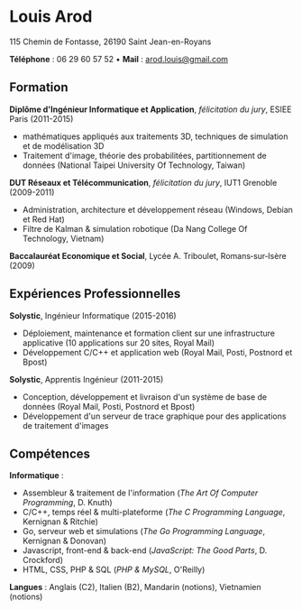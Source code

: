 Louis Arod
==========

115 Chemin de Fontasse, 26190 Saint Jean-en-Royans

**Téléphone** : 06 29 60 57 52 • **Mail** : arod.louis@gmail.com

Formation
---------

**Diplôme d'Ingénieur Informatique et Application**, *félicitation du jury*, ESIEE Paris (2011-2015)

-	mathématiques appliqués aux traitements 3D, techniques de simulation et de modélisation 3D
-	Traitement d'image, théorie des probabilitées, partitionnement de données (National Taipei University Of Technology, Taiwan)

**DUT Réseaux et Télécommunication**, *félicitation du jury*, IUT1 Grenoble (2009-2011)

-	Administration, architecture et développement réseau (Windows, Debian et Red Hat)
-	Filtre de Kalman & simulation robotique (Da Nang College Of Technology, Vietnam)

**Baccalauréat Economique et Social**, Lycée A. Triboulet, Romans­‐sur­‐Isère (2009)

Expériences Professionnelles
----------------------------

**Solystic**, Ingénieur Informatique (2015-2016)

-	Déploiement, maintenance et formation client sur une infrastructure applicative (10 applications sur 20 sites, Royal Mail)
-	Développement C/C++ et application web (Royal Mail, Posti, Postnord et Bpost)

**Solystic**, Apprentis Ingénieur (2011-2015)

-	Conception, développement et livraison d'un système de base de données (Royal Mail, Posti, Postnord et Bpost)
-	Développement d'un serveur de trace graphique pour des applications de traitement d'images

Compétences
-----------

**Informatique** :

-	Assembleur & traitement de l'information (*The Art Of Computer Programming*, D. Knuth)
-	C/C++, temps réel & multi-plateforme (*The C Programming Language*, Kernignan & Ritchie)
-	Go, serveur web et simulations (*The Go Programming Language*, Kernignan & Donovan)
-	Javascript, front-end & back-end (*JavaScript: The Good Parts*, D. Crockford)
-	HTML, CSS, PHP & SQL (*PHP & MySQL*, O'Reilly)

**Langues** : Anglais (C2), Italien (B2), Mandarin (notions), Vietnamien (notions)
